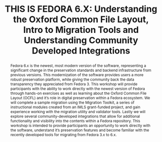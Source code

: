 ---
abstract: 'Fedora 6.x is the newest, most modern version of the software, representing
  a significant change in the preservation standards and backend infrastructure from
  previous versions. This modernization of the software provides users a more robust
  preservation platform, while giving the community back the data transparency they
  appreciated from Fedora 3. This workshop will provide participants with the ability
  to work directly with the newest version of Fedora through hands-on exercises as
  well as learning about the Oxford Common File Layout (OCFL) and it’s role in digital
  preservation within a Fedora ecosystem. We will complete a sample migration using
  the Migration Toolkit, a series of instructional modules created from an IMLS grant-funded
  project, and gain experience working with the migration utility and validator tools.
  Lastly we will explore several community-developed integrations that allow for additional
  functionality and visibility into the contents within a Fedora repository.

  This workshop is intended to provide participants an opportunity to work directly
  with the software, understand it’s preservation features and become familiar with
  the recently developed tools for migrating from Fedora 3.x to 6.x.'
creators:
- Griffith, Arran
- Field, Dan
date: null
document_url: https://www.ideals.illinois.edu/items/128263/bitstreams/428891/data.pdf
grand_parent: iPRES
institutions: []
keywords:
- fedora
- repository
- open source
- migrations
landing_page_url: https://hdl.handle.net/2142/121059
language: eng
layout: publication
license: CC-BY 4.0 International
notes_url: null
parent: iPRES 2023
presentation_url: null
publication_type: unknown
size: null
source_name: iPRES
title: 'THIS IS FEDORA 6.X: Understanding the Oxford Common File Layout, Intro to
  Migration Tools and Understanding Community Developed Integrations'
year: 2023
---